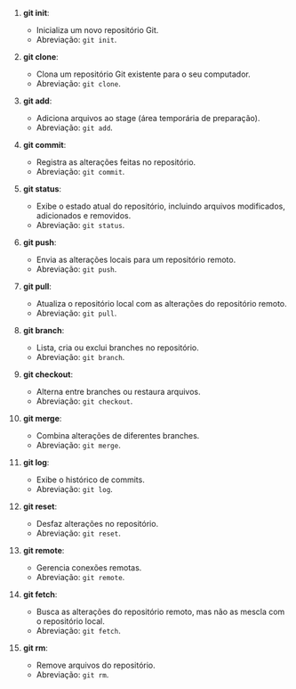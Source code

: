 
1. **git init**:
    
    - Inicializa um novo repositório Git.
    - Abreviação: `git init`.
    
2. **git clone**:
    
    - Clona um repositório Git existente para o seu computador.
    - Abreviação: `git clone`.
    
3. **git add**:
    
    - Adiciona arquivos ao stage (área temporária de preparação).
    - Abreviação: `git add`.
    
4. **git commit**:
    
    - Registra as alterações feitas no repositório.
    - Abreviação: `git commit`.
    
5. **git status**:
    
    - Exibe o estado atual do repositório, incluindo arquivos modificados, adicionados e removidos.
    - Abreviação: `git status`.
    
6. **git push**:
    
    - Envia as alterações locais para um repositório remoto.
    - Abreviação: `git push`.
    
7. **git pull**:
    
    - Atualiza o repositório local com as alterações do repositório remoto.
    - Abreviação: `git pull`.
    
8. **git branch**:
    
    - Lista, cria ou exclui branches no repositório.
    - Abreviação: `git branch`.
    
9. **git checkout**:
    
    - Alterna entre branches ou restaura arquivos.
    - Abreviação: `git checkout`.
    
10. **git merge**:
    
    - Combina alterações de diferentes branches.
    - Abreviação: `git merge`.
11. **git log**:
    
    - Exibe o histórico de commits.
    - Abreviação: `git log`.
12. **git reset**:
    
    - Desfaz alterações no repositório.
    - Abreviação: `git reset`.
13. **git remote**:
    
    - Gerencia conexões remotas.
    - Abreviação: `git remote`.
14. **git fetch**:
    
    - Busca as alterações do repositório remoto, mas não as mescla com o repositório local.
    - Abreviação: `git fetch`.
15. **git rm**:
    
    - Remove arquivos do repositório.
    - Abreviação: `git rm`.